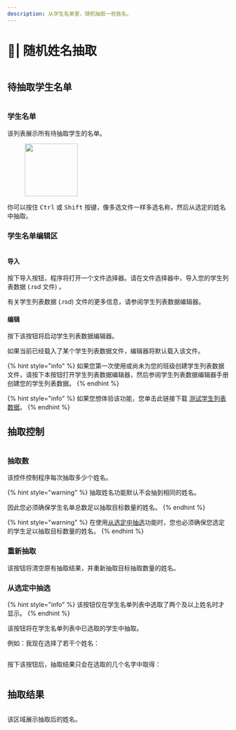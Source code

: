 ```yaml
---
description: 从学生名单里，随机抽取一些姓名。
---
```


# 👥| 随机姓名抽取

<figure><img src="../.gitbook/assets/image (11).png" alt=""><figcaption></figcaption></figure>

## 待抽取学生名单

<figure><img src="../.gitbook/assets/image (14).png" alt=""><figcaption></figcaption></figure>

### 学生名单

该列表展示所有待抽取学生的名单。

<figure><img src="../.gitbook/assets/image (18).png" alt="" width="120"><figcaption></figcaption></figure>

你可以按住 <kbd>Ctrl</kbd> 或 <kbd>Shift</kbd> 按键，像多选文件一样多选名称，然后从选定的姓名中抽取。

### 学生名单编辑区

<figure><img src="../.gitbook/assets/image (19).png" alt=""><figcaption></figcaption></figure>

#### 导入

按下导入按钮，程序将打开一个文件选择器。请在文件选择器中，导入您的学生列表数据 (.rsd 文件) 。

有关学生列表数据 (.rsd) 文件的更多信息，请参阅学生列表数据编辑器。

#### 编辑

按下该按钮将启动学生列表数据编辑器。

如果当前已经载入了某个学生列表数据文件，编辑器将默认载入该文件。

{% hint style="info" %}
如果您第一次使用或尚未为您的班级创建学生列表数据文件，请按下本按钮打开学生列表数据编辑器，然后参阅学生列表数据编辑器手册创建您的学生列表数据。
{% endhint %}

{% hint style="info" %}
如果您想体验该功能，您单击此链接下载 [测试学生列表数据](https://drive.auntstudio.com/local0/%E6%B5%8B%E8%AF%95%E5%AD%A6%E7%94%9F%E5%88%97%E8%A1%A8%E6%95%B0%E6%8D%AE.rsd)。
{% endhint %}

## 抽取控制

<figure><img src="../.gitbook/assets/image (21).png" alt=""><figcaption></figcaption></figure>

### 抽取数

该控件控制程序每次抽取多少个姓名。

{% hint style="warning" %}
抽取姓名功能默认不会抽到相同的姓名。

因此您必须确保学生名单总数足以抽取目标数量的姓名。
{% endhint %}

{% hint style="warning" %}
在使用[从选定中抽选](random-name.md#cong-xuan-ding-zhong-chou-xuan)功能时，您也必须确保您选定的学生足以抽取目标数量的姓名。
{% endhint %}

### 重新抽取

该按钮将清空原有抽取结果，并重新抽取目标抽取数量的姓名。

### 从选定中抽选

{% hint style="info" %}
该按钮仅在学生名单列表中选取了两个及以上姓名时才显示。
{% endhint %}

该按钮将在学生名单列表中已选取的学生中抽取。

例如：我现在选择了若干个姓名：

<figure><img src="../.gitbook/assets/image (8).png" alt=""><figcaption></figcaption></figure>

按下该按钮后，抽取结果只会在选取的几个名字中取得：

<figure><img src="../.gitbook/assets/image (9).png" alt=""><figcaption></figcaption></figure>

## 抽取结果

<figure><img src="../.gitbook/assets/image (10).png" alt=""><figcaption></figcaption></figure>

该区域展示抽取后的姓名。
